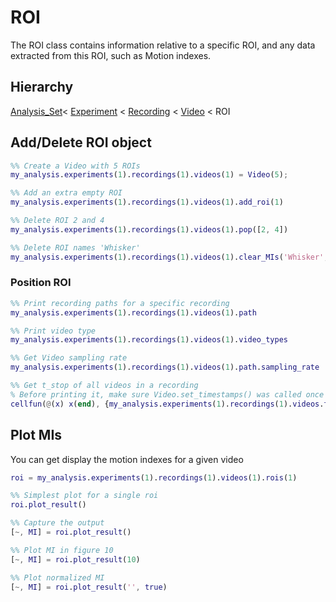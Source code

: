 # ROI

The ROI class contains information relative to a specific ROI, and any data extracted from this ROI, such as Motion indexes. 

## Hierarchy

[Analysis_Set](Analysis_Set.md)< [Experiment](Experiment.md) < [Recording](Recording.md) < [Video](Video.md) < ROI

## Add/Delete ROI object

```matlab
%% Create a Video with 5 ROIs
my_analysis.experiments(1).recordings(1).videos(1) = Video(5);

%% Add an extra empty ROI
my_analysis.experiments(1).recordings(1).videos(1).add_roi(1)

%% Delete ROI 2 and 4
my_analysis.experiments(1).recordings(1).videos(1).pop([2, 4])

%% Delete ROI names 'Whisker'
my_analysis.experiments(1).recordings(1).videos(1).clear_MIs('Whisker', true)
```

### Position ROI

```matlab
%% Print recording paths for a specific recording
my_analysis.experiments(1).recordings(1).videos(1).path

%% Print video type
my_analysis.experiments(1).recordings(1).videos(1).video_types

%% Get Video sampling rate
my_analysis.experiments(1).recordings(1).videos(1).path.sampling_rate

%% Get t_stop of all videos in a recording
% Before printing it, make sure Video.set_timestamps() was called once for each video. This is usually done if you extracted some MIs. Otherwise, use Recording.update(true) method.
cellfun(@(x) x(end), {my_analysis.experiments(1).recordings(1).videos.timestamps})
```



## Plot MIs

You can get display the motion indexes for a given video

```matlab
roi = my_analysis.experiments(1).recordings(1).videos(1).rois(1)

%% Simplest plot for a single roi
roi.plot_result()

%% Capture the output
[~, MI] = roi.plot_result()

%% Plot MI in figure 10
[~, MI] = roi.plot_result(10)

%% Plot normalized MI
[~, MI] = roi.plot_result('', true)
```


